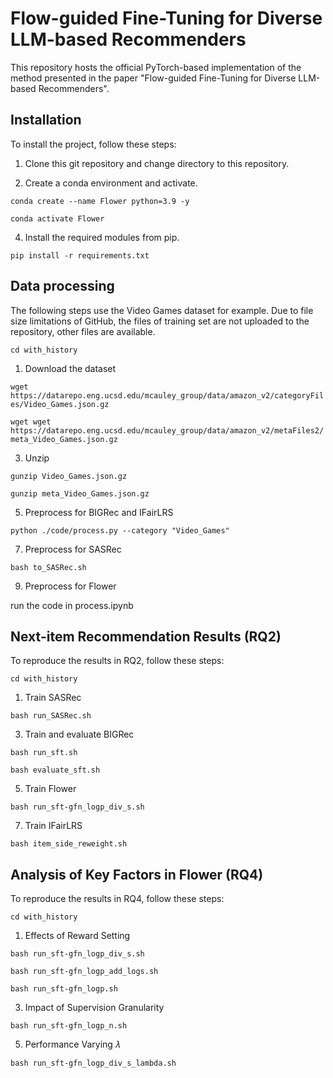 # Flow-guided Fine-Tuning for Diverse LLM-based Recommenders

This repository hosts the official PyTorch-based implementation of the method presented in the paper "Flow-guided Fine-Tuning for Diverse LLM-based Recommenders".

## Installation

To install the project, follow these steps:

1. Clone this git repository and change directory to this repository.

2. Create a conda environment and activate.

```conda create --name Flower python=3.9 -y```

```conda activate Flower```

4. Install the required modules from pip.

```pip install -r requirements.txt```

## Data processing
The following steps use the Video Games dataset for example. Due to file size limitations of GitHub, the files of training set are not uploaded to the repository, other files are available.

```cd with_history```

1. Download the dataset

```wget https://datarepo.eng.ucsd.edu/mcauley_group/data/amazon_v2/categoryFiles/Video_Games.json.gz```

```wget wget https://datarepo.eng.ucsd.edu/mcauley_group/data/amazon_v2/metaFiles2/meta_Video_Games.json.gz```

3. Unzip

```gunzip Video_Games.json.gz```

```gunzip meta_Video_Games.json.gz```

5. Preprocess for BIGRec and IFairLRS

```python ./code/process.py --category "Video_Games"```

7. Preprocess for SASRec

```bash to_SASRec.sh```

9. Preprocess for Flower

run the code in process.ipynb

## Next-item Recommendation Results (RQ2)

To reproduce the results in RQ2, follow these steps:

```cd with_history```

1. Train SASRec

```bash run_SASRec.sh```

3. Train and evaluate BIGRec

```bash run_sft.sh```

```bash evaluate_sft.sh```

5. Train Flower

```bash run_sft-gfn_logp_div_s.sh```

7. Train IFairLRS

```bash item_side_reweight.sh```

## Analysis of Key Factors in Flower (RQ4)

To reproduce the results in RQ4, follow these steps:

```cd with_history```

1. Effects of Reward Setting

```bash run_sft-gfn_logp_div_s.sh```

```bash run_sft-gfn_logp_add_logs.sh```

```bash run_sft-gfn_logp.sh```

3. Impact of Supervision Granularity

```bash run_sft-gfn_logp_n.sh```

5. Performance Varying 𝜆

```bash run_sft-gfn_logp_div_s_lambda.sh```
